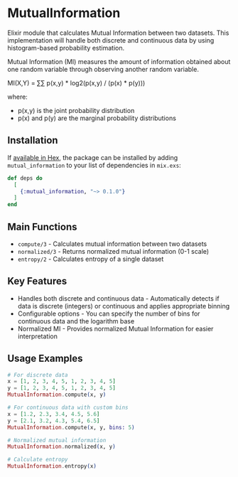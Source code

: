 # MutualInformation

Elixir module that calculates Mutual Information between two datasets. This implementation will handle both discrete and continuous data by using histogram-based probability estimation.

Mutual Information (MI) measures the amount of information obtained about one random variable through observing another random variable.

MI(X,Y) = ∑∑ p(x,y) * log2(p(x,y) / (p(x) * p(y)))

where:
- p(x,y) is the joint probability distribution
- p(x) and p(y) are the marginal probability distributions


## Installation

If [available in Hex](https://hex.pm/docs/publish), the package can be installed
by adding `mutual_information` to your list of dependencies in `mix.exs`:

```elixir
def deps do
  [
    {:mutual_information, "~> 0.1.0"}
  ]
end
```

## Main Functions

* `compute/3` - Calculates mutual information between two datasets
* `normalized/3` - Returns normalized mutual information (0-1 scale)
* `entropy/2` - Calculates entropy of a single dataset

## Key Features

* Handles both discrete and continuous data - Automatically detects if data is discrete (integers) or continuous and applies appropriate binning
* Configurable options - You can specify the number of bins for continuous data and the logarithm base
* Normalized MI - Provides normalized Mutual Information for easier interpretation

## Usage Examples

```elixir
# For discrete data
x = [1, 2, 3, 4, 5, 1, 2, 3, 4, 5]
y = [1, 2, 3, 4, 5, 1, 2, 3, 4, 5]
MutualInformation.compute(x, y)

# For continuous data with custom bins
x = [1.2, 2.3, 3.4, 4.5, 5.6]
y = [2.1, 3.2, 4.3, 5.4, 6.5]
MutualInformation.compute(x, y, bins: 5)

# Normalized mutual information
MutualInformation.normalized(x, y)

# Calculate entropy
MutualInformation.entropy(x)
```
